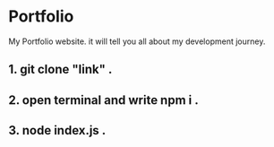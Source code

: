 # Portfolio
My Portfolio website. it will tell you all about my development journey.

## 1. git clone "link" .
## 2. open terminal and write npm i .
## 3. node index.js .

